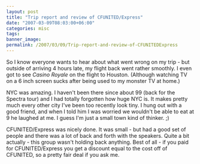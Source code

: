 ```yaml
---
layout: post
title: "Trip report and review of CFUNITED/Express"
date: "2007-03-09T08:03:00+06:00"
categories: misc 
tags: 
banner_image: 
permalink: /2007/03/09/Trip-report-and-review-of-CFUNITEDExpress
---
```


So I know everyone wants to hear about what went wrong on my trip - but outside of arriving 4 hours late, my flight back went rather smoothly. I even got to see <i>Casino Royale</i> on the flight to Houston. (Although watching TV on a 6 inch screen sucks after being used to my monster TV at home.)

NYC was amazing. I haven't been there since about 99 (back for the Spectra tour) and I had totally forgotten how huge NYC is. It makes pretty much every other city I've been too recently look tiny. I hung out with a good friend, and when I told him I was worried we wouldn't be able to eat at 9 he laughed at me. I guess I'm just a small town kind of thinker. ;) 

CFUNITED/Express was nicely done. It was small - but had a good set of people and there was a lot of back and forth with the speakers. Quite a bit actually - this group wasn't holding back anything. Best of all - if you paid for CFUNITED/Express you get a discount equal to the cost off of CFUNITED, so a pretty fair deal if you ask me.